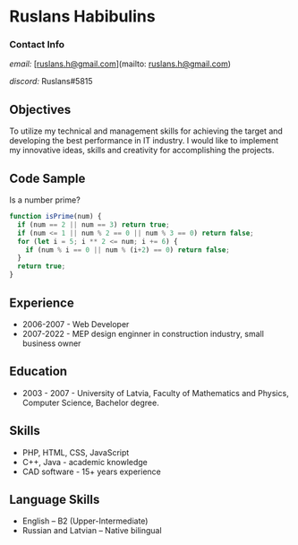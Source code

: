 # Ruslans Habibulins

### Contact Info
*email:* [ruslans.h@gmail.com](mailto: ruslans.h@gmail.com)

*discord:* Ruslans#5815

## Objectives
To utilize my technical and management skills for achieving the target and developing the best performance in IT industry. I would like to implement my innovative ideas, skills and creativity for accomplishing the projects.

## Code Sample
Is a number prime?

```javascript
function isPrime(num) {
  if (num == 2 || num == 3) return true;
  if (num <= 1 || num % 2 == 0 || num % 3 == 0) return false;
  for (let i = 5; i ** 2 <= num; i += 6) {
    if (num % i == 0 || num % (i+2) == 0) return false;
  }
  return true;
}
```

## Experience
- 2006-2007 - Web Developer
- 2007-2022 - MEP design enginner in construction industry, small business owner

## Education
- 2003 - 2007 - University of Latvia, Faculty of Mathematics and Physics, Computer Science, Bachelor degree.

## Skills
- PHP, HTML, CSS, JavaScript
- C++, Java - academic knowledge
- CAD software - 15+ years experience

## Language Skills
- English – B2 (Upper-Intermediate)
- Russian and Latvian – Native bilingual